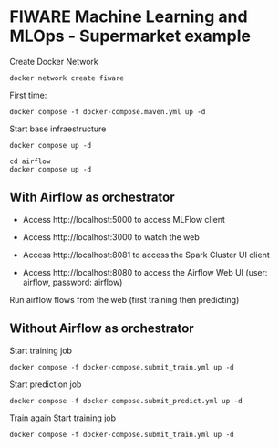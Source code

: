 # FIWARE Machine Learning and MLOps - Supermarket example
Create Docker Network
```
docker network create fiware
```

First time:
```
docker compose -f docker-compose.maven.yml up -d
```

Start base infraestructure
```
docker compose up -d
```

```
cd airflow
docker compose up -d
```

## With Airflow as orchestrator

- Access http://localhost:5000 to access MLFlow client

- Access http://localhost:3000 to watch the web

- Access http://localhost:8081 to access the Spark Cluster UI client

- Access http://localhost:8080 to access the Airflow Web UI (user: airflow, password: airflow)


Run airflow flows from the web (first training then predicting)


## Without Airflow as orchestrator


Start training job
```
docker compose -f docker-compose.submit_train.yml up -d
```

Start prediction job
```
docker compose -f docker-compose.submit_predict.yml up -d
```

Train again
Start training job
```
docker compose -f docker-compose.submit_train.yml up -d
```
